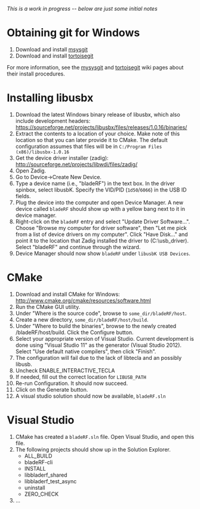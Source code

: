 _This is a work in progress -- below are just some initial notes_
 
# Obtaining git for Windows #
1. Download and install [msysgit](http://code.google.com/p/msysgit/downloads/list?can=2&q=%22Full+installer+for+official+Git+for+Windows%22)
2. Download and install [tortoisegit](http://code.google.com/p/tortoisegit/wiki/Download)

For more information, see the [mysysgit](https://github.com/msysgit/msysgit/wiki/InstallMSysGit) and [tortoisegit](http://code.google.com/p/tortoisegit/wiki/SetupHowTo) wiki pages about their install procedures.

# Installing libusbx #

1. Download the latest Windows binary release of libusbx, which also include development headers: https://sourceforge.net/projects/libusbx/files/releases/1.0.16/binaries/
2. Extract the contents to a location of your choice. Make note of this location so that you can later provide it to CMake. The default configuration assumes that files will be in ```C:/Program Files (x86)/libusbx-1.0.16```
3. Get the device driver installer (zadig): http://sourceforge.net/projects/libwdi/files/zadig/
4. Open Zadig. 
5. Go to Device->Create New Device. 
6. Type a device name (i.e., "bladeRF") in the text box. In the driver spinbox, select libusbK. Specify the VID/PID (`1d50`/`6066`) in the USB ID fields.
7. Plug the device into the computer and open Device Manager.  A new device called `bladeRF` should show up with a yellow bang next to it in device manager.
8. Right-click on the `bladeRF` entry and select "Update Driver Software...".  Choose "Browse my computer for driver software", then "Let me pick from a list of device drivers on my computer".  Click "Have Disk..." and point it to the location that Zadig installed the driver to (C:\usb_driver).  Select "bladeRF" and continue through the wizard.
9. Device Manager should now show `bladeRF` under `libusbK USB Devices`.

# CMake #
1. Download and install CMake for Windows: http://www.cmake.org/cmake/resources/software.html
2. Run the CMake GUI utility. 
3. Under "Where is the source code", browse to ```some_dir/bladeRF/host```. 
4. Create a new directory, ```some_dir/bladeRF/host/build```. 
5. Under "Where to build the binaries", browse to the newly created /bladeRF/host/build. Click the Configure button. 
6. Select your appropriate version of Visual Studio.  Current development is done using "Visual Studio 11" as the generator (Visual Studio 2012).  Select "Use default native compilers", then click "Finish". 
7. The configuration will fail due to the lack of libtecla and an possibly libusb. 
8. Uncheck ENABLE_INTERACTIVE_TECLA 
9. If needed, fill out the correct location for `LIBUSB_PATH`
10. Re-run Configuration. It should now succeed.
11. Click on the Generate button.
12. A visual studio solution should now be available, ```bladeRF.sln``` 

# Visual Studio #
1. CMake has created a `bladeRF.sln` file.  Open Visual Studio, and open this file.
2. The following projects should show up in the Solution Explorer.
    - ALL_BUILD
    - bladeRF-cli
    - INSTALL
    - libbladerf_shared
    - libbladerf_test_async
    - uninstall
    - ZERO_CHECK
3. ...